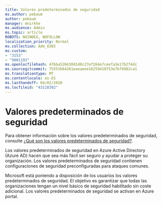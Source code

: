 ```yaml
---
title: Valores predeterminados de seguridad
ms.author: pebaum
author: pebaum
manager: mnirkhe
ms.audience: Admin
ms.topic: article
ROBOTS: NOINDEX, NOFOLLOW
localization_priority: Normal
ms.collection: Adm_O365
ms.custom:
- "3153"
- "9001193"
ms.openlocfilehash: 47bba526630d1d8c27ef264e7ceefa3e17b274dc
ms.sourcegitcommit: 75553b64261eaeaeee16259410753e7bf8982ca1
ms.translationtype: MT
ms.contentlocale: es-ES
ms.lasthandoff: 04/02/2020
ms.locfileid: "43118392"
---
```

# <a name="security-defaults"></a>Valores predeterminados de seguridad

Para obtener información sobre los valores predeterminados de seguridad, consulte [¿Qué son los valores predeterminados de seguridad?](https://docs.microsoft.com/azure/active-directory/conditional-access/concept-conditional-access-security-defaults).

Los valores predeterminados de seguridad en Azure Active Directory (Azure AD) hacen que sea más fácil ser seguro y ayudar a proteger su organización. Los valores predeterminados de seguridad contienen configuraciones de seguridad preconfiguradas para ataques comunes.

Microsoft está poniendo a disposición de los usuarios los valores predeterminados de seguridad. El objetivo es garantizar que todas las organizaciones tengan un nivel básico de seguridad habilitado sin coste adicional. Los valores predeterminados de seguridad se activan en Azure portal.
